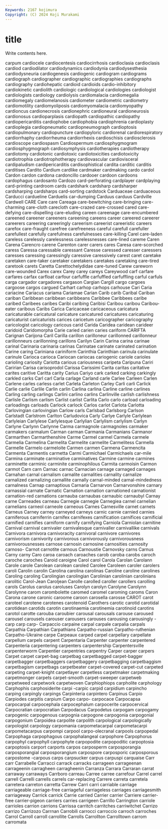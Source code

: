 ```yaml
---
Keywords: 2167 kojimura
Copyright: (C) 2024 Koji Murakami
---
```


# title

Write contents here.



carpum cardiocele cardiocentesis cardiocirrhosis cardioclasia
cardioclasis cardiod cardiodilator cardiodynamics cardiodynia cardiodysesthesia cardiodysneuria cardiogenesis cardiogenic cardiogram
cardiograms cardiograph cardiographer cardiographic cardiographies cardiographs cardiography cardiohepatic cardioid cardioids
cardio-inhibitory cardiokinetic cardiolith cardiologic cardiological cardiologies cardiologist cardiologists cardiology cardiolysis
cardiomalacia cardiomegalia cardiomegaly cardiomelanosis cardiometer cardiometric cardiometry cardiomotility cardiomyoliposis cardiomyomalacia
cardiomyopathy cardioncus cardionecrosis cardionephric cardioneural cardioneurosis cardionosus cardioparplasis cardiopath cardiopathic
cardiopathy cardiopericarditis cardiophobe cardiophobia cardiophrenia cardioplasty cardioplegia cardiopneumatic cardiopneumograph cardioptosis
cardiopulmonary cardiopuncture cardiopyloric cardiorenal cardiorespiratory cardiorrhaphy cardiorrheuma cardiorrhexis cardioschisis cardiosclerosis
cardioscope cardiospasm Cardiospermum cardiosphygmogram cardiosphygmograph cardiosymphysis cardiotherapies cardiotherapy cardiotomy cardiotonic
cardiotoxic cardiotoxicities cardiotoxicity cardiotrophia cardiotrophotherapy cardiovascular cardiovisceral cardipaludism cardipericarditis cardisophistical
cardita carditic carditis carditises Cardito Cardium cardlike cardmaker cardmaking cardo
cardol Cardon cardon cardona cardoncillo cardooer cardoon cardoons cardophagus cardosanto
Cardozo card-perforating cardplayer cardplaying card-printing cardroom cards cardshark cardsharp cardsharper
cardsharping cardsharps card-sorting cardstock Carduaceae carduaceous Carducci cardueline Carduelis car-dumping
Carduus carduus Cardville Cardwell CARE Care care Careaga care-bewitching care-bringing
care-charming care-cloth carecloth care-crazed care-crossed cared care-defying care-dispelling care-eluding careen
careenage care-encumbered careened careener careeners careening careens career careered careerer
careerers careering careeringly careerism careerist careeristic careers carefox care-fraught carefree
carefreeness careful carefull carefuller carefullest carefully carefulness carefulnesses care-killing Carel
care-laden careless carelessly carelessness carelessnesses care-lined careme Caren Carena Carencro
carene Carenton carer carers cares Caresa care-scorched caress Caressa caressable
caressant Caresse caressed caresser caressers caresses caressing caressingly caressive caressively
carest caret caretake caretaken care-taker caretaker caretakers caretakes caretaking care-tired
caretook carets Caretta Carettochelydidae care-tuned Carew careworn care-wounded Carex carex
Carey carey careys Careywood carf carfare carfares carfax carfloat carfour
carfuffle carfuffled carfuffling carful carfuls carga cargador cargadores cargason Cargian
Cargill cargo cargoes cargoose cargos cargued Carhart carhop carhops carhouse
Cari Caria cariacine Cariacus cariama Cariamae Carian Carib carib Caribal
Cariban cariban Caribbean caribbean caribbeans Caribbee Caribbees caribe caribed Caribees
caribes Caribi caribing Caribisi Caribou caribou Caribou-eater caribous Caribs Carica
Caricaceae caricaceous caricatura caricaturable caricatural caricature caricatured caricatures caricaturing caricaturist
caricaturists carices caricetum caricographer caricography caricologist caricology caricous carid Carida
Caridea caridean carideer caridoid Caridomorpha Carie caried carien caries cariform
CARIFTA Carignan Carijona Caril Carilla carillon carilloneur carillonned carillonneur carillonneurs
carillonning carillons Carilyn Carin Carina carina carinae carinal Carinaria carinaria
carinas Carinatae carinate carinated carination Carine caring Cariniana cariniform Carinthia
Carinthian carinula carinulate carinule Carioca carioca Cariocan cariocas cariogenic cariole
carioles carioling cariosity Cariotta carious cariousness caripeta Caripuna Cariri Caririan
Carisa carisoprodol Carissa Carissimi Carita caritas caritative carites caritive Caritta
carity Carius Cariyo cark carked carking carkingly carkled carks Carl
carl Carla carlage Carland carle Carlee Carleen Carlen Carlene carles
carless carlet Carleta Carleton Carley Carli carli Carlick Carlie carlie
Carlile Carlin carlin Carlina carlina Carline carline carlines Carling carling
carlings Carlini carlino carlins Carlinville carlish carlishness Carlisle Carlism carlism
Carlist carlist Carlita Carlo carlo carload carloading carloadings carloads Carlock
carlock Carlos carlot Carlota Carlotta Carlovingian carlovingian Carlow carls Carlsbad
Carlsborg Carlson Carlstadt Carlstrom Carlton Carludovica Carly Carlye Carlyle Carlylean
Carlyleian Carlylese Carlylesque Carlylian Carlylism carlylism Carlyn Carlyne Carlynn Carlynne
Carma carmagnole carmagnoles carmaker carmakers carmalum Carman carman Carmania Carmanians
Carmanor Carmarthen Carmarthenshire Carme Carmel carmel Carmela carmele Carmelia Carmelina
Carmelita Carmelite carmelite Carmelitess Carmella Carmelle Carmelo carmeloite Carmen carmen
Carmena Carmencita Carmenta Carmentis carmetta Carmi Carmichael Carmichaels car-mile Carmina
carminate carminative carminatives Carmine carmine carmines carminette carminic carminite carminophilous
Carmita carmoisin Carmon carmot Carn carn Carnac carnac Carnacian carnage
carnaged carnages Carnahan carnal carnalism carnalite carnalities carnality carnalize carnalized
carnalizing carnallite carnally carnal-minded carnal-mindedness carnalness Carnap carnaptious Carnaria Carnarvon
Carnarvonshire carnary carnassial carnate Carnatic Carnation carnation carnationed carnationist carnation-red
carnations carnauba carnaubas carnaubic carnaubyl Carnay carne Carneades carneau Carnegie
carnegie Carnegiea carnel carnelian carnelians carneol carneole carneous Carnes Carnesville
carnet carnets Carneus Carney carney carneyed carneys carnic carnie carnied
carnies carniferous carniferrin carnifex carnifexes carnification carnifices carnificial carnified carnifies
carniform carnify carnifying Carniola Carniolan carnitine Carnival carnival carnivaler carnivalesque
carnivaller carnivallike carnivals Carnivora carnivora carnivoracity carnivoral carnivore carnivores carnivorism
carnivority carnivorous carnivorously carnivorousness carnivorousnesses carnose carnosin carnosine carnosities carnosity
carnoso- Carnot carnotite carnous Carnoustie Carnovsky carns Carnus Carny carny
Caro caroa caroach caroaches carob caroba carobs caroch caroche caroches
Caroid caroigne Carol carol Carola Carolan Carolann Carole carole Carolean
carolean caroled Carolee Caroleen caroler carolers caroli Carolin carolin Carolina
carolina carolinas Caroline caroline carolines Caroling caroling Carolingian carolingian Carolinian
carolinian carolinians carolitic Carol-Jean Caroljean Carolle carolled caroller carollers carolling
carols Carolus carolus caroluses Carolyn carolyn Carolyne Carolynn Carolynne carom
carombolette caromed caromel caroming caroms Caron Carona carone caronic caroome
caroon carosella carosse CAROT carot caroteel carotene carotenes carotenoid Carothers
carotic carotid carotidal carotidean carotids carotin carotinaemia carotinemia carotinoid carotins
carotol carotte carouba caroubier carousal carousals carouse caroused carousel carousels
carouser carousers carouses carousing carousingly -carp carp carp- Carpaccio carpaine
carpal carpale carpalia carpals Carpathia Carpathian Carpathians Carpatho-russian Carpatho-ruthenian Carpatho-Ukraine
carpe Carpeaux carped carpel carpellary carpellate carpellum carpels carpent Carpentaria
Carpenter carpenter carpentered Carpenteria carpentering carpenters carpentership Carpentersville carpenterworm Carpentier
carpentries carpentry Carper carper carpers Carpet carpet carpet-bag carpetbag carpetbagged
carpet-bagger carpetbagger carpetbaggers carpetbaggery carpetbagging carpetbaggism carpetbagism carpetbags carpetbeater carpet-covered
carpet-cut carpeted carpeting carpet-knight carpetlayer carpetless carpetmaker carpetmaking carpetmonger carpets
carpet-smooth carpet-sweeper carpetweb carpetweed carpetwork carpetwoven Carphiophiops carpholite carphology Carphophis
carphosiderite carpi -carpic carpid carpidium carpincho carping carpingly carpings Carpinteria
carpintero Carpinus Carpio Carpiodes carpitis carpium Carpo carpo- carpocace Carpocapsa
carpocarpal carpocephala carpocephalum carpocerite carpocervical Carpocratian carpocratian Carpodacus Carpodetus carpogam
carpogamy carpogenic carpogenous carpognia carpogone carpogonia carpogonial carpogonium Carpoidea carpolite
carpolith carpological carpologically carpologist carpology carpomania carpometacarpal carpometacarpi carpometacarpus carpompi
carpool carpo-olecranal carpools carpopedal Carpophaga carpophagous carpophalangeal carpophore Carpophorus carpophyl
carpophyll carpophyte carpopodite carpopoditic carpoptosia carpoptosis carport carports carpos carposperm
carposporangia carposporangial carposporangium carpospore carposporic carposporous carpostome -carpous carps carpsucker
carpus carpuspi carquaise Carr carr Carrabelle Carracci carrack carracks carrageen
carrageenan carrageenin carragheen carragheenin Carranza Carrara Carraran carrat carraway carraways
Carrboro carreau Carree carree carrefour Carrel carrel carrell Carrelli carrells
carrels car-replacing Carrere carreta carretela carretera carreton carretta Carrew Carri
carri carriable carriage carriageable carriage-free carriageful carriageless carriages carriagesmith carriageway
Carrick carrick Carrie carried Carrier carrier Carriere carrier-free carrier-pigeon carriers
carries carrigeen Carrillo Carrington carriole carrioles carrion carrions Carrissa carritch
carritches carriwitchet Carrizo carrizo Carrizozo Carrnan Carrobili carrocci carroccio carroch
carroches Carrol Carroll carroll carrollite Carrolls Carrollton Carrolltown carrom carromata

